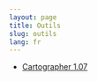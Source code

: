 ```yaml
---
layout: page
title: Outils
slug: outils
lang: fr
---
```


* [Cartographer 1.07]({{base_url}}/assets/files/wow_cartographe_v1_07.exe)